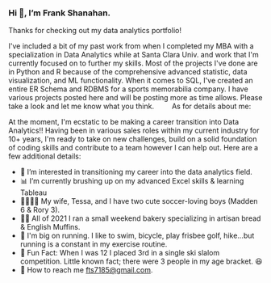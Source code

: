 ### Hi :wave:, I’m Frank Shanahan.

Thanks for checking out my data analytics portfolio! 

I've included a bit of my past work from when I completed my MBA with a specialization in Data Analytics while at Santa Clara Univ. and work that I'm currently focused on to further my skills. Most of the projects I've done are in Python and R because of the comprehensive advanced statistic, data visualization, and ML functionality. When it comes to SQL, I've created an entire ER Schema and RDBMS for a sports memorabilia company. I have various projects posted here and will be posting more as time allows. Please take a look and let me know what you think.
       
As for details about me:

At the moment, I'm ecstatic to be making a career transition into Data Analytics!! Having been in various sales roles within my current industry for 10+ years, I'm ready to take on new challenges, build on a solid foundation of coding skills and contribute to a team however I can help out. Here are a few additional details:

- :eyes: I’m interested in transitioning my career into the data analytics field.
- :bar_chart: I’m currently brushing up on my advanced Excel skills & learning Tableau
- :family_man_woman_boy_boy: My wife, Tessa, and I have two cute soccer-loving boys (Madden 6 & Rory 3). 
- :man_cook: All of 2021 I ran a small weekend bakery specializing in artisan bread & English Muffins.
- :runner: I'm big on running. I like to swim, bicycle, play frisbee golf, hike...but running is a constant in my exercise routine. 
- :rofl: Fun Fact: When I was 12 I placed 3rd in a single ski slalom competition. Little known fact; there were 3 people in my age bracket. :laughing: 
- :envelope_with_arrow: How to reach me fts7185@gmail.com. 
